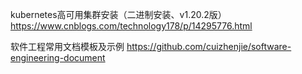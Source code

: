 kubernetes高可用集群安装（二进制安装、v1.20.2版）  https://www.cnblogs.com/technology178/p/14295776.html

软件工程常用文档模板及示例   https://github.com/cuizhenjie/software-engineering-document
